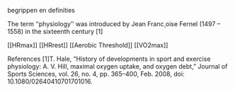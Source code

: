 begrippen en definities

The term ‘‘physiology’’ was introduced by Jean Franc¸oise Fernel (1497 – 1558) in the sixteenth century [1]



[[HRmax]]
[[HRrest]]
[[Aerobic Threshold]]
[[VO2max]]


References
[1]T. Hale, “History of developments in sport and exercise physiology: A. V. Hill, maximal oxygen uptake, and oxygen debt,” Journal of Sports Sciences, vol. 26, no. 4, pp. 365–400, Feb. 2008, doi: 10.1080/02640410701701016.